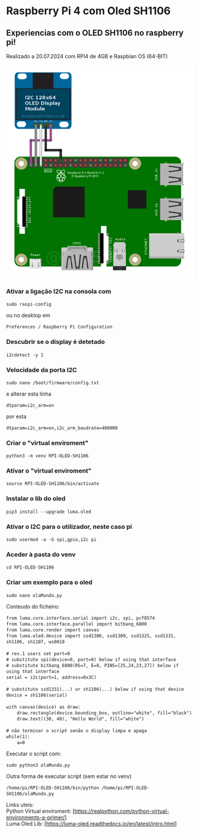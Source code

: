 # Raspberry Pi 4 com Oled SH1106

## Experiencias com o OLED SH1106 no raspberry pi!
Realizado a 20.07.2024 com RPI4 de 4GB e Raspbian OS (64-BIT)

![Esquema de ligações do display ao Raspberry pi 4](https://github.com/jagsilva/RaspberryPiOled/blob/main/i2c_oled_128x64_raspberry_pi_wiring.png?raw=true)

### Ativar a ligação I2C na consola com
 ```
sudo raspi-config
```
ou no desktop em
```
Preferences / Raspberry Pi Configuration
```


### Descubrir se o display é detetado
```
i2cdetect -y 1
```


### Velocidade da porta I2C
``` 
sudo nano /boot/firmware/config.txt
```

e alterar esta linha
``` 
dtparam=i2c_arm=on
```

por esta 
```
dtparam=i2c_arm=on,i2c_arm_baudrate=400000
```

### Criar o "virtual enviroment"
```
python3 -m venv RPI-OLED-SH1106
```

### Ativar o "virtual enviroment"
```
source RPI-OLED-SH1106/bin/activate
```

### Instalar o lib do oled
```
pip3 install --upgrade luma.oled
```

### Ativar o I2C para o utilizador, neste caso pi
```
sudo usermod -a -G spi,gpio,i2c pi
```

### Aceder à pasta do venv
```
cd RPI-OLED-SH1106
```

### Criar um exemplo para o oled
```
sudo nano olaMundo.py
```

Conteudo do ficheiro:
```
from luma.core.interface.serial import i2c, spi, pcf8574
from luma.core.interface.parallel import bitbang_6800
from luma.core.render import canvas
from luma.oled.device import ssd1306, ssd1309, ssd1325, ssd1331, sh1106, sh1107, ws0010

# rev.1 users set port=0
# substitute spi(device=0, port=0) below if using that interface
# substitute bitbang_6800(RS=7, E=8, PINS=[25,24,23,27]) below if using that interface
serial = i2c(port=1, address=0x3C)

# substitute ssd1331(...) or sh1106(...) below if using that device
device = sh1106(serial)

with canvas(device) as draw:
    draw.rectangle(device.bounding_box, outline="white", fill="black")
    draw.text((30, 40), "Hello World", fill="white")

# não terminar o script senão o display limpa e apaga
while(1):
	a=0
```

Executar o script com:
```
sudo python3 olaMundo.py
```
Outra forma de executar  script (sem estar no venv)
```
/home/pi/RPI-OLED-SH1106/bin/python /home/pi/RPI-OLED-SH1106/olaMundo.py 
```

Links uteis:  
Python Virtual enviroment: [https://realpython.com/python-virtual-environments-a-primer/]  
Luma Oled Lib: [https://luma-oled.readthedocs.io/en/latest/intro.html]
